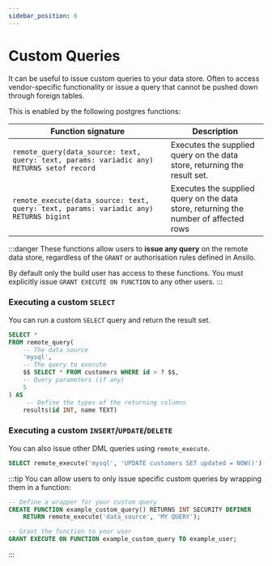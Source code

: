 ```yaml
---
sidebar_position: 6
---
```


# Custom Queries

It can be useful to issue custom queries to your data store.
Often to access vendor-specific functionality or issue a query that cannot be pushed down through foreign tables.

This is enabled by the following postgres functions:

| Function signature                                                                        | Description                                                                          |
| ----------------------------------------------------------------------------------------- | ------------------------------------------------------------------------------------ |
| `remote_query(data_source: text, query: text, params: variadic any) RETURNS setof record` | Executes the supplied query on the data store, returning the result set.             |
| `remote_execute(data_source: text, query: text, params: variadic any) RETURNS bigint`     | Executes the supplied query on the data store, returning the number of affected rows |

:::danger
These functions allow users to **issue any query** on the remote data store, regardless of the `GRANT` or authorisation
rules defined in Ansilo. 

By default only the build user has access to these functions. You must explicitly issue `GRANT EXECUTE ON FUNCTION`
to any other users.
:::

### Executing a custom `SELECT`

You can run a custom `SELECT` query and return the result set.

```sql
SELECT *
FROM remote_query(
    -- The data source 
    'mysql',
    -- The query to execute
    $$ SELECT * FROM customers WHERE id > ? $$,
    -- Query parameters (if any)
    5
) AS
     -- Define the types of the returning columns
    results(id INT, name TEXT)
```

### Executing a custom `INSERT`/`UPDATE`/`DELETE`

You can also issue other DML queries using `remote_execute`.

```sql
SELECT remote_execute('mysql', 'UPDATE customers SET updated = NOW()')
```

:::tip
You can allow users to only issue specific custom queries by wrapping them in a function:

```sql
-- Define a wrapper for your custom query
CREATE FUNCTION example_custom_query() RETURNS INT SECURITY DEFINER
    RETURN remote_execute('data_source', 'MY QUERY');

-- Grant the function to your user
GRANT EXECUTE ON FUNCTION example_custom_query TO example_user;
```
:::